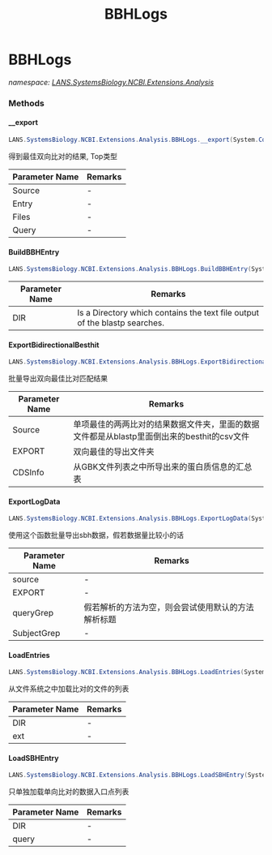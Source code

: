 ﻿---
title: BBHLogs
---

# BBHLogs
_namespace: [LANS.SystemsBiology.NCBI.Extensions.Analysis](N-LANS.SystemsBiology.NCBI.Extensions.Analysis.html)_



### Methods

#### __export
```csharp
LANS.SystemsBiology.NCBI.Extensions.Analysis.BBHLogs.__export(System.Collections.Generic.IEnumerable{LANS.SystemsBiology.NCBI.Extensions.LocalBLAST.Application.BatchParallel.AlignEntry},LANS.SystemsBiology.NCBI.Extensions.LocalBLAST.Application.BatchParallel.AlignEntry,System.Collections.Generic.Dictionary{LANS.SystemsBiology.NCBI.Extensions.LocalBLAST.Application.BatchParallel.AlignEntry,LANS.SystemsBiology.NCBI.Extensions.LocalBLAST.Application.BBH.BestHit[]},LANS.SystemsBiology.NCBI.Extensions.LocalBLAST.Application.BBH.BestHit[])
```
得到最佳双向比对的结果, Top类型

|Parameter Name|Remarks|
|--------------|-------|
|Source|-|
|Entry|-|
|Files|-|
|Query|-|


#### BuildBBHEntry
```csharp
LANS.SystemsBiology.NCBI.Extensions.Analysis.BBHLogs.BuildBBHEntry(System.String,System.String)
```


|Parameter Name|Remarks|
|--------------|-------|
|DIR|Is a Directory which contains the text file output of the blastp searches.|


#### ExportBidirectionalBesthit
```csharp
LANS.SystemsBiology.NCBI.Extensions.Analysis.BBHLogs.ExportBidirectionalBesthit(System.Collections.Generic.IEnumerable{LANS.SystemsBiology.NCBI.Extensions.LocalBLAST.Application.BatchParallel.AlignEntry},System.String,System.Collections.Generic.Dictionary{System.String,LANS.SystemsBiology.Assembly.NCBI.GenBank.CsvExports.GeneDumpInfo},System.Boolean)
```
批量导出双向最佳比对匹配结果

|Parameter Name|Remarks|
|--------------|-------|
|Source|单项最佳的两两比对的结果数据文件夹，里面的数据文件都是从blastp里面倒出来的besthit的csv文件|
|EXPORT|双向最佳的导出文件夹|
|CDSInfo|从GBK文件列表之中所导出来的蛋白质信息的汇总表|


#### ExportLogData
```csharp
LANS.SystemsBiology.NCBI.Extensions.Analysis.BBHLogs.ExportLogData(System.Collections.Generic.IEnumerable{LANS.SystemsBiology.NCBI.Extensions.LocalBLAST.Application.BatchParallel.AlignEntry},System.String,Microsoft.VisualBasic.Text.TextGrepScriptEngine,Microsoft.VisualBasic.Text.TextGrepScriptEngine)
```
使用这个函数批量导出sbh数据，假若数据量比较小的话

|Parameter Name|Remarks|
|--------------|-------|
|source|-|
|EXPORT|-|
|queryGrep|假若解析的方法为空，则会尝试使用默认的方法解析标题|
|SubjectGrep|-|


#### LoadEntries
```csharp
LANS.SystemsBiology.NCBI.Extensions.Analysis.BBHLogs.LoadEntries(System.String,System.String)
```
从文件系统之中加载比对的文件的列表

|Parameter Name|Remarks|
|--------------|-------|
|DIR|-|
|ext|-|


#### LoadSBHEntry
```csharp
LANS.SystemsBiology.NCBI.Extensions.Analysis.BBHLogs.LoadSBHEntry(System.String,System.String)
```
只单独加载单向比对的数据入口点列表

|Parameter Name|Remarks|
|--------------|-------|
|DIR|-|
|query|-|





